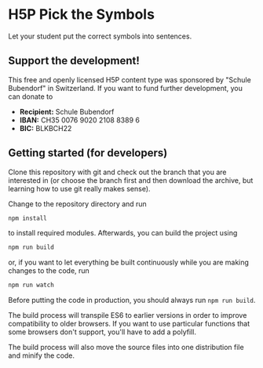 # H5P Pick the Symbols
Let your student put the correct symbols into sentences.

## Support the development!
This free and openly licensed H5P content type was sponsored by
"Schule Bubendorf" in Switzerland. If you want to fund further development, you
can donate to

* **Recipient:** Schule Bubendorf
* **IBAN:** CH35 0076 9020 2108 8389 6
* **BIC:** BLKBCH22

## Getting started (for developers)
Clone this repository with git and check out the branch that you are interested
in (or choose the branch first and then download the archive, but learning
how to use git really makes sense).

Change to the repository directory and run
```bash
npm install
```

to install required modules. Afterwards, you can build the project using
```bash
npm run build
```

or, if you want to let everything be built continuously while you are making
changes to the code, run
```bash
npm run watch
```
Before putting the code in production, you should always run `npm run build`.

The build process will transpile ES6 to earlier versions in order to improve
compatibility to older browsers. If you want to use particular functions that
some browsers don't support, you'll have to add a polyfill.

The build process will also move the source files into one distribution file and
minify the code.
